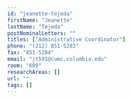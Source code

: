 ```yaml
---
id: "jeanette-tejeda"
firstName: "Jeanette"
lastName: "Tejeda"
postNominalLetters: ""
titles: ["Administrative Coordinator"]
phone: "(212) 851-5283"
fax: "851-5284"
email: "jt591@cumc.columbia.edu"
room: "609"
researchAreas: []
url: ""
tags: []
---
```


